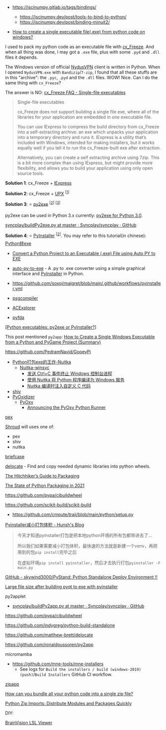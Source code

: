 * https://iscinumpy.gitlab.io/tags/bindings/

  * https://iscinumpy.dev/post/tools-to-bind-to-python/
  * https://iscinumpy.dev/post/binding-minuit2/


* [How to create a single executable file(.exe) from python code on windows?](https://github.com/myd7349/Ongoing-Study/issues/4)

I used to pack my python code as an executable file with [cx_Freeze](http://cx-freeze.sourceforge.net/). And when all thing was done, I may got a `.exe` file, plus with some `.pyd` and `.dll` files it depends.

The Windows version of official [NydusVPN](http://www.ny-dus.info/) client is written in Python. When I opened `NydusVPN.exe` with `Bandizip`/`7-zip`, I found that all these stuffs are in this "archive": the `.pyc`, `.pyd` and the `.dll` files. WOW! Nice. Can I do the same thing with `cx_Freeze`?

The answer is NO:
[cx_Freeze FAQ - Single-file executables](http://cx-freeze.readthedocs.org/en/latest/faq.html)

> Single-file executables
> 
> cx_Freeze does not support building a single file exe, where all of the libraries for your application are embedded in one executable file.
> 
> You can use IExpress to compress the build directory from cx_Freeze into a self-extracting archive: an exe which unpacks your application into a temporary directory and runs it. IExpress is a utility that’s included with Windows, intended for making installers, but it works equally well if you tell it to run the cx_Freeze-built exe after extraction.
> 
> Alternatively, you can create a self extracting archive using 7zip. This is a bit more complex than using IExpress, but might provide more flexibility, and allows you to build your application using only open source tools.

**Solution 1**: cx_Freeze + [IExpress](http://en.wikipedia.org/wiki/IExpress)

<p></p>

**Solution 2**: cx_Freeze + [UPX](http://upx.sourceforge.net/) <sup>[[1](http://stackoverflow.com/questions/4999567/cx-freeze-python-single-file)]</sup>

<p></p>

**Solution 3**: :star: [py2exe](http://www.py2exe.org/) <sup>[[2](http://stackoverflow.com/questions/112698/py2exe-generate-single-executable-file)]</sup> <sup>[[3](http://stackoverflow.com/questions/1730742/pack-program-and-dynamically-loaded-files-into-single-executable-python-py)]</sup>

<p>py2exe can be used in Python 3.x currently: <a href="http://stackoverflow.com/questions/505230/py2exe-for-python-3-0">py2exe for Python 3.0</a>.</p>

[syncplay/buildPy2exe.py at master · Syncplay/syncplay · GitHub](https://github.com/Syncplay/syncplay/blob/master/buildPy2exe.py)

**Solution 4**: :star: [PyInstaller](https://github.com/pyinstaller/pyinstaller/wiki) <sup>[[2](http://stackoverflow.com/questions/112698/py2exe-generate-single-executable-file)]</sup>. You may refer to this tutorial(in chinese): [Python转exe](https://github.com/smartFlash/pySecurity/blob/master/zh-cn/0x4.md)

- [Convert a Python Project to an Executable (.exe) File using Auto PY to EXE](https://python.plainenglish.io/convert-a-python-project-to-an-executable-exe-file-175080da4485)
- [auto-py-to-exe](https://pypi.org/project/auto-py-to-exe/) - A .py to .exe converter using a simple graphical interface and [PyInstaller](https://www.pyinstaller.org/) in Python.

- https://github.com/soxoj/maigret/blob/main/.github/workflows/pyinstaller.yml

- [psgcompiler](https://github.com/PySimpleGUI/psgcompiler)

- [ACExplorer](https://github.com/gentlegiantJGC/ACExplorer)

- [pyfda](https://github.com/chipmuenk/pyfda)

[[Python executables: py2exe or PyInstaller?](https://stackoverflow.com/questions/6235123/python-executables-py2exe-or-pyinstaller)]

This post mentioned `py2app`: [How to Create a Single Windows Executable from a Python and PyGame Project (Summary)](https://irwinkwan.com/2013/04/29/python-executables-pyinstaller-and-a-48-hour-game-design-compo/)

https://github.com/PedramNavid/GooeyPi

* [Python打包exe的王炸-Nuitka](https://zhuanlan.zhihu.com/p/133303836)
  * [Nuitka-winsvc](https://github.com/tabris17/Nuitka-winsvc)
    * [发送 Ctrl+C 事件终止 Windows 控制台进程](https://www.fournoas.com/posts/send-ctrl-c-event-to-end-windows-console-process/)
    * [使用 Nuitka 将 Python 程序编译为 Windows 服务](https://www.fournoas.com/posts/compile-python-script-to-windows-service-using-nuitka/)
    * [Nuitka 编译时注入自定义 C 代码](https://www.fournoas.com/posts/nuitka-inject-custom-c-code-at-compile-time/)
* [shiv](https://github.com/linkedin/shiv)
* [PyOxidizer](https://github.com/indygreg/PyOxidizer)
  - [PyOxy](https://github.com/indygreg/PyOxidizer/releases/tag/pyoxy%2F0.1.0)
    - [Announcing the PyOxy Python Runner](https://gregoryszorc.com/blog/2022/05/10/announcing-the-pyoxy-python-runner/)

[pex](https://github.com/pantsbuild/pex)

[Shroud](https://github.com/LLNL/shroud/blob/db592d5d72ed61cbebbd1a084230e15b6b0096b4/Makefile#L116-L182) will uses one of:

- pex
- shiv
- nuitka

[briefcase](https://github.com/beeware/briefcase)

[delocate](https://github.com/matthew-brett/delocate) - Find and copy needed dynamic libraries into python wheels.

[The Hitchhiker’s Guide to Packaging](https://the-hitchhikers-guide-to-packaging.readthedocs.io/en/latest/)

[The State of Python Packaging in 2021](https://venthur.de/2021-06-26-python-packaging.html)

https://github.com/pypa/cibuildwheel

https://github.com/scikit-build/scikit-build

- https://github.com/cmpute/traji/blob/main/python/setup.py

[Pyinstaller减小打包体积 - Hunsh's Blog](https://hunsh.net/archives/114/)

> 今天才知道pyinstaller打包是把本地python环境的所有包都带进去了...
> 
> 所以我们如果需要减小打包体积，最快速的方法就是新建一个venv，再把用到的包`pip install`完毕之后
> 
> 在虚拟环境`pip install pyinstaller`，然后才去执行打包`pyinstaller -F main.py`

[GitHub - skywind3000/PyStand: Python Standalone Deploy Environment !!](https://github.com/skywind3000/PyStand)

[Large file size after building pyqt to exe with pyinstaller](https://stackoverflow.com/questions/58496695/large-file-size-after-building-pyqt-to-exe-with-pyinstaller)

py2applet

- [syncplay/buildPy2app.py at master · Syncplay/syncplay · GitHub](https://github.com/Syncplay/syncplay/blob/master/buildPy2app.py)

https://github.com/pypa/cibuildwheel

https://github.com/indygreg/python-build-standalone

https://github.com/matthew-brett/delocate

https://github.com/ronaldoussoren/py2app

micromamba

- https://github.com/mne-tools/mne-installers
  - See logs for `Build the installers / build (windows-2019) (push)`/`Build Installers` GitHub CI workflow.

[zipapp](https://docs.python.org/3/library/zipapp.html)

[How can you bundle all your python code into a single zip file?](https://stackoverflow.com/questions/17486578/how-can-you-bundle-all-your-python-code-into-a-single-zip-file)

[Python Zip Imports: Distribute Modules and Packages Quickly](https://realpython.com/python-zip-import/)

DIY:

[BrainVision LSL Viewer](https://pressrelease.brainproducts.com/lsl-viewer/)
